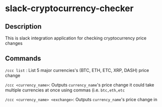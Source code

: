 # slack-cryptocurrency-checker

## Description
This is slack integration application for checking cryptocurrency price changes

## Commands
`/ccc list` : List 5 major currencies's (BTC, ETH, ETC, XRP, DASH) price change

`/ccc <currency_name>`: Outputs `currency_name`'s price change it could take multiple currencies at once using commas (i.e. `btc,eth,etc`

`/ccc <currency_name> <exchange>`: Outputs `currency_name`'s price change in <exchange>
